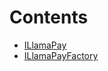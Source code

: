

# Contents
- [ILlamaPay](LlamaPay.sol/contract.ILlamaPay.md)
- [ILlamaPayFactory](LlamaPayFactory.sol/contract.ILlamaPayFactory.md)
